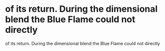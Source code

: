 # of its return. During the dimensional blend the Blue Flame could not directly

of its return. During the dimensional blend the Blue Flame could not directly